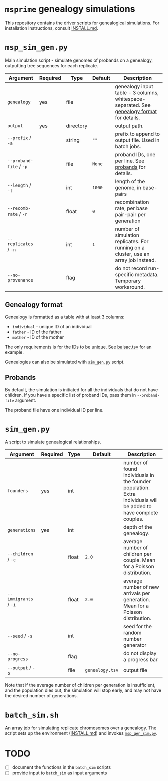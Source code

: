 # `msprime` genealogy simulations

This repository contains the driver scripts for genealogical simulations.
For installation instructions, consult [INSTALL.md](./INSTALL.md).

# `msp_sim_gen.py`
<a name="msp_sim_gen"></a>

Main simulation script - simulate genomes of probands on a genealogy, outputting
tree sequences for each replicate.

| Argument                | Required | Type      | Default | Description                                                                                                     |
| --------                | -------- | ----      | ------- | -----------                                                                                                     |
| `genealogy`             | yes      | file      |         | genealogy input table - 3 columns, whitespace-separated. See [genealogy format](#genealogy_format) for details. |
| `output`                | yes      | directory |         | output path.                                                                                                    |
| `--prefix` / `-a`       |          | string    | `""`    | prefix to append to output file. Used in batch jobs.                                                            |
| `--proband-file` / `-p` |          | file      | `None`  | proband IDs, one per line. See [probands](#probands) for details.                                               |
| `--length` / `-l`       |          | int       | `1000`  | length of the genome, in base-pairs                                                                             |
| `--recomb-rate` / `-r`  |          | float     | `0`     | recombination rate, per base pair-pair per generation                                                           |
| `--replicates` / `-n`   |          | int       | `1`     | number of simulation replicates. For running on a cluster, use an array job instead.                            |
| `--no-provenance`       |          | flag      |         | do not record run-specific metadata. Temporary workaround.                                                      |

## Genealogy format
<a name="genealogy_format"></a>

Genealogy is formatted as a table with at least 3 columns:

- `individual` - unique ID of an individual
- `father` - ID of the father
- `mother` - ID of the mother

The only requirements is for the IDs to be unique. See
[balsac.tsv](./data/balsac.tsv) for an example.

Genealogies can also be simulated with [`sim_gen.py`](#sim_gen) script.

## Probands
<a name="probands"></a>

By default, the simulation is initiated for all the individuals that do not have
children. If you have a specific list of proband IDs, pass them in
`--proband-file` argument.

The proband file have one individual ID per line.

# `sim_gen.py`
<a name="sim_gen"></a>

A script to simulate genealogical relationships.

| Argument              | Required | Type  | Default         | Description                                                                                                      |
| --------              | -------- | ----  | -------         | -----------                                                                                                      |
| `founders`            | yes      | int   |                 | number of found individuals in the founder population. Extra individuals will be added to have complete couples. |
| `generations`         | yes      | int   |                 | depth of the genealogy.                                                                                          |
| `--children` / `-c`   |          | float | `2.0`           | average number of children per couple. Mean for a Poisson distribution.                                          |
| `--immigrants` / `-i` |          | float | `2.0`           | average number of new arrivals per generation. Mean for a Poisson distribution.                                  |
| `--seed` / `-s`       |          | int   |                 | seed for the random number generator                                                                             |
| `--no-progress`       |          | flag  |                 | do not display a progress bar                                                                                    |
| `--output` / `-o`     |          | file  | `genealogy.tsv` | output file                                                                                                      |

Note that if the average number of children per generation is insufficient, and
the population dies out, the simulation will stop early, and may not have the
desired number of generations.

# `batch_sim.sh`
<a name="batch_sim"></a>

An array job for simulating replicate chromosomes over a genealogy. The script
sets up the environment ([INSTALL.md](INSTALL.md)) and invokes
[`msp_gen_sim.py`](#msp_gen_sim).

# TODO

- [ ] document the functions in the `batch_sim` scripts
- [ ] provide input to `batch_sim` as input arguments

